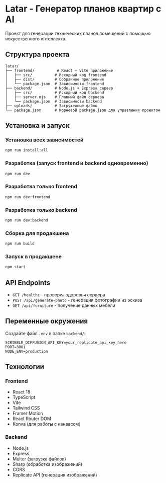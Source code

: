 # Latar - Генератор планов квартир с AI

Проект для генерации технических планов помещений с помощью искусственного интеллекта.

## Структура проекта

```
latar/
├── frontend/          # React + Vite приложение
│   ├── src/          # Исходный код frontend
│   ├── dist/         # Собранное приложение
│   └── package.json  # Зависимости frontend
├── backend/          # Node.js + Express сервер
│   ├── src/          # Исходный код backend
│   ├── server.mjs    # Главный файл сервера
│   └── package.json  # Зависимости backend
├── uploads/          # Загруженные файлы
└── package.json      # Корневой package.json для управления проектом
```

## Установка и запуск

### Установка всех зависимостей
```bash
npm run install:all
```

### Разработка (запуск frontend и backend одновременно)
```bash
npm run dev
```

### Разработка только frontend
```bash
npm run dev:frontend
```

### Разработка только backend
```bash
npm run dev:backend
```

### Сборка для продакшена
```bash
npm run build
```

### Запуск в продакшене
```bash
npm start
```

## API Endpoints

- `GET /healthz` - проверка здоровья сервера
- `POST /api/generate-photo` - генерация фотографии из эскиза
- `GET /api/furniture` - получение данных мебели

## Переменные окружения

Создайте файл `.env` в папке `backend/`:

```env
SCRIBBLE_DIFFUSION_API_KEY=your_replicate_api_key_here
PORT=3001
NODE_ENV=production
```

## Технологии

### Frontend
- React 18
- TypeScript
- Vite
- Tailwind CSS
- Framer Motion
- React Router DOM
- Konva (для работы с канвасом)

### Backend
- Node.js
- Express
- Multer (загрузка файлов)
- Sharp (обработка изображений)
- CORS
- Replicate API (генерация изображений)